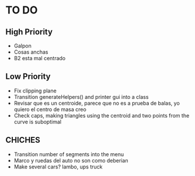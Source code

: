 # TO DO
## High Priority
- Galpon
- Cosas anchas
- B2 esta mal centrado

## Low Priority
- Fix clipping plane
- Transition generateHelpers() and printer gui into a class
- Revisar que es un centroide, parece que no es a prueba de balas, yo quiero el centro de masa creo
- Check caps, making triangles using the centroid and two points from the curve is suboptimal

## CHICHES
- Transition number of segments into the menu
- Marco y ruedas del auto no son como deberian
- Make several cars? lambo, ups truck

